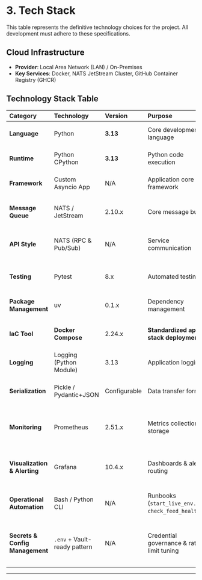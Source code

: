 # **3\. Tech Stack**

This table represents the definitive technology choices for the project. All development must adhere to these specifications.

## **Cloud Infrastructure**

* **Provider**: Local Area Network (LAN) / On-Premises
* **Key Services**: Docker, NATS JetStream Cluster, GitHub Container Registry (GHCR)

## **Technology Stack Table**

| Category | Technology | Version | Purpose | Rationale |
| :---- | :---- | :---- | :---- | :---- |
| **Language** | Python | **3.13** | Core development language | User-specified; modern async features. |
| **Runtime** | Python CPython | **3.13** | Python code execution | Community standard, stable performance. |
| **Framework** | Custom Asyncio App | N/A | Application core framework | Lightweight, full control of the event loop. |
| **Message Queue** | NATS / JetStream | 2.10.x | Core message bus | High performance, with persistence via JetStream. |
| **API Style** | NATS (RPC & Pub/Sub) | N/A | Service communication | High-performance internal communication. |
| **Testing** | Pytest | 8.x | Automated testing | Powerful, extensible, community standard. |
| **Package Management** | uv | 0.1.x | Dependency management | User-specified; modern and fast. |
| **IaC Tool** | **Docker Compose** | 2.24.x | **Standardized app stack deployment** | Provides service discovery and simplified management. |
| **Logging** | Logging (Python Module) | 3.13 | Application logging | Python's built-in standard library. |
| **Serialization** | Pickle / Pydantic+JSON | Configurable | Data transfer format | User-specified; balances flexibility and standards. |
| **Monitoring** | Prometheus | 2.51.x | Metrics collection & storage | Required for production ops; integrates with subscription health agents. |
| **Visualization & Alerting** | Grafana | 10.4.x | Dashboards & alert routing | Enables runbook-ready dashboards and alerting automation. |
| **Operational Automation** | Bash / Python CLI | N/A | Runbooks (`start_live_env.sh`, `check_feed_health.py`) | Implements repeatable start/stop/health workflows. |
| **Secrets & Config Management** | `.env` + Vault-ready pattern | N/A | Credential governance & rate-limit tuning | Documents primary/backup accounts, supports secure storage upgrades. |

---
